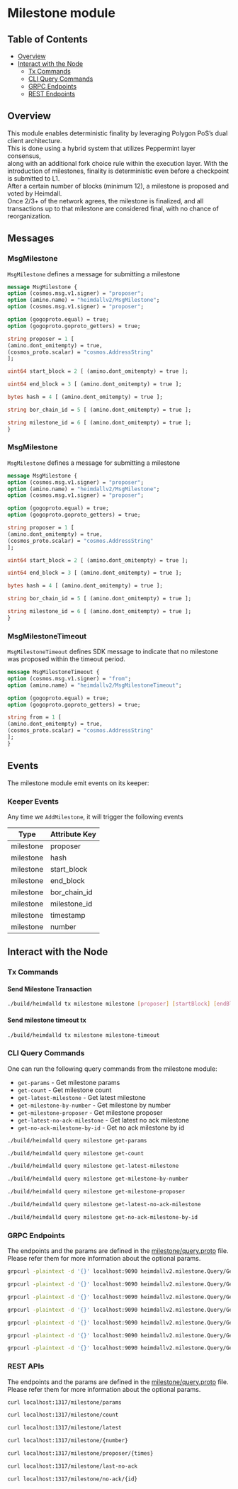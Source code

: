 # Milestone module

## Table of Contents

* [Overview](#overview)
* [Interact with the Node](#interact-with-the-node)
  * [Tx Commands](#tx-commands)
  * [CLI Query Commands](#cli-query-commands)
  * [GRPC Endpoints](#grpc-endpoints)
  * [REST Endpoints](#rest-endpoints)

## Overview

This module enables deterministic finality by leveraging Polygon PoS’s dual client architecture.  
This is done using a hybrid system that utilizes Peppermint layer consensus,  
along with an additional fork choice rule within the execution layer.
With the introduction of milestones, finality is deterministic even before a checkpoint is submitted to L1.  
After a certain number of blocks (minimum 12), a milestone is proposed and voted by Heimdall.  
Once 2/3+ of the network agrees, the milestone is finalized, and all transactions up to that milestone are considered final, with no chance of reorganization.

## Messages

### MsgMilestone

`MsgMilestone` defines a message for submitting a milestone
```protobuf
message MsgMilestone {
option (cosmos.msg.v1.signer) = "proposer";
option (amino.name) = "heimdallv2/MsgMilestone";
option (cosmos.msg.v1.signer) = "proposer";

option (gogoproto.equal) = true;
option (gogoproto.goproto_getters) = true;

string proposer = 1 [
(amino.dont_omitempty) = true,
(cosmos_proto.scalar) = "cosmos.AddressString"
];

uint64 start_block = 2 [ (amino.dont_omitempty) = true ];

uint64 end_block = 3 [ (amino.dont_omitempty) = true ];

bytes hash = 4 [ (amino.dont_omitempty) = true ];

string bor_chain_id = 5 [ (amino.dont_omitempty) = true ];

string milestone_id = 6 [ (amino.dont_omitempty) = true ];
}
```

### MsgMilestone

`MsgMilestone` defines a message for submitting a milestone
```protobuf
message MsgMilestone {
option (cosmos.msg.v1.signer) = "proposer";
option (amino.name) = "heimdallv2/MsgMilestone";
option (cosmos.msg.v1.signer) = "proposer";

option (gogoproto.equal) = true;
option (gogoproto.goproto_getters) = true;

string proposer = 1 [
(amino.dont_omitempty) = true,
(cosmos_proto.scalar) = "cosmos.AddressString"
];

uint64 start_block = 2 [ (amino.dont_omitempty) = true ];

uint64 end_block = 3 [ (amino.dont_omitempty) = true ];

bytes hash = 4 [ (amino.dont_omitempty) = true ];

string bor_chain_id = 5 [ (amino.dont_omitempty) = true ];

string milestone_id = 6 [ (amino.dont_omitempty) = true ];
}
```

### MsgMilestoneTimeout

`MsgMilestoneTimeout` defines SDK message to indicate that no milestone was proposed within the timeout period.

```protobuf
message MsgMilestoneTimeout {
option (cosmos.msg.v1.signer) = "from";
option (amino.name) = "heimdallv2/MsgMilestoneTimeout";

option (gogoproto.equal) = true;
option (gogoproto.goproto_getters) = true;

string from = 1 [
(amino.dont_omitempty) = true,
(cosmos_proto.scalar) = "cosmos.AddressString"
];
}
```

## Events

The milestone module emit events on its keeper:

### Keeper Events

Any time we `AddMilestone`, it will trigger the following events

| Type      | Attribute Key |
| --------  | ------------- |
| milestone | proposer     |
| milestone | hash         |
| milestone | start_block  |
| milestone | end_block    |
| milestone | bor_chain_id |
| milestone | milestone_id |
| milestone | timestamp    |
| milestone | number       |

## Interact with the Node

### Tx Commands

#### Send Milestone Transaction 
```bash
./build/heimdalld tx milestone milestone [proposer] [startBlock] [endBlock] [hash] [borChainId] [milestoneId]
```

#### Send milestone timeout tx
```bash
./build/heimdalld tx milestone milestone-timeout
```

### CLI Query Commands

One can run the following query commands from the milestone module:

* `get-params` - Get milestone params
* `get-count` - Get milestone count
* `get-latest-milestone` - Get latest milestone
* `get-milestone-by-number` - Get milestone by number
* `get-milestone-proposer` - Get milestone proposer
* `get-latest-no-ack-milestone` - Get latest no ack milestone
* `get-no-ack-milestone-by-id` - Get no ack milestone by id

```bash
./build/heimdalld query milestone get-params
```

```bash
./build/heimdalld query milestone get-count
```

```bash
./build/heimdalld query milestone get-latest-milestone
```

```bash
./build/heimdalld query milestone get-milestone-by-number
```

```bash
./build/heimdalld query milestone get-milestone-proposer
```

```bash
./build/heimdalld query milestone get-latest-no-ack-milestone
```

```bash
./build/heimdalld query milestone get-no-ack-milestone-by-id
```

### GRPC Endpoints

The endpoints and the params are defined in the [milestone/query.proto](/proto/heimdallv2/milestone/query.proto) file. Please refer them for more information about the optional params.

```bash
grpcurl -plaintext -d '{}' localhost:9090 heimdallv2.milestone.Query/GetMilestoneParams
```

```bash
grpcurl -plaintext -d '{}' localhost:9090 heimdallv2.milestone.Query/GetMilestoneCount
```

```bash
grpcurl -plaintext -d '{}' localhost:9090 heimdallv2.milestone.Query/GetLatestMilestone
```

```bash
grpcurl -plaintext -d '{}' localhost:9090 heimdallv2.milestone.Query/GetMilestoneByNumber
```

```bash
grpcurl -plaintext -d '{}' localhost:9090 heimdallv2.milestone.Query/GetMilestoneProposerByTimes
```

```bash
grpcurl -plaintext -d '{}' localhost:9090 heimdallv2.milestone.Query/GetLatestNoAckMilestone
```

```bash
grpcurl -plaintext -d '{}' localhost:9090 heimdallv2.milestone.Query/GetNoAckMilestoneById
```

### REST APIs

The endpoints and the params are defined in the [milestone/query.proto](/proto/heimdallv2/milestone/query.proto) file. Please refer them for more information about the optional params.

```bash
curl localhost:1317/milestone/params
```

```bash
curl localhost:1317/milestone/count
```

```bash
curl localhost:1317/milestone/latest
```

```bash
curl localhost:1317/milestone/{number}
```

```bash
curl localhost:1317/milestone/proposer/{times}
```

```bash
curl localhost:1317/milestone/last-no-ack
```

```bash
curl localhost:1317/milestone/no-ack/{id}
```

